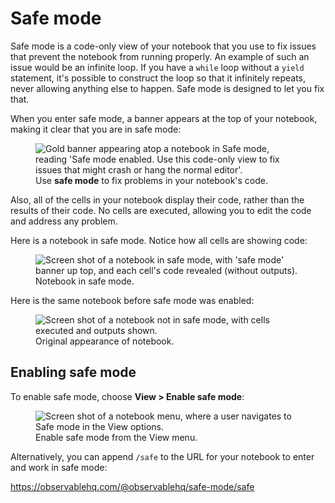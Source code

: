# Safe mode

Safe mode is a code-only view of your notebook that you use to fix issues that prevent the notebook from running properly. An example of such an issue would be an infinite loop. If you have a `while` loop without a `yield` statement, it's possible to construct the loop so that it infinitely repeats, never allowing anything else to happen. Safe mode is designed to let you fix that.

When you enter safe mode, a banner appears at the top of your notebook, making it clear that you are in safe mode:

<figure>
  <img
    class="screenshot w-80"
    src="/debugging/assets/safeModeBanner.png" alt="Gold banner appearing atop a notebook in Safe mode, reading 'Safe mode enabled. Use this code-only view to fix issues that might crash or hang the normal editor'."
  />
  <figcaption>Use <b>safe mode</b> to fix problems in your notebook's code.</figcaption>
</figure>

Also, all of the cells in your notebook display their code, rather than the results of their code. No cells are executed, allowing you to edit the code and address any problem.

Here is a notebook in safe mode. Notice how all cells are showing code:

<figure>
  <img
    class="screenshot w-80"
    src="/debugging/assets/safeModeNotebookAfter.png" alt="Screen shot of a notebook in safe mode, with 'safe mode' banner up top, and each cell's code revealed (without outputs)."
  />
  <figcaption>Notebook in safe mode.</figcaption>
</figure>

Here is the same notebook before safe mode was enabled:

<figure>
  <img
    class="screenshot w-80"
    src="/debugging/assets/safeModeNotebookBefore.png" alt="Screen shot of a notebook not in safe mode, with cells executed and outputs shown."
  />
  <figcaption>Original appearance of notebook.</figcaption>
</figure>


## Enabling safe mode

To enable safe mode, choose **View > Enable safe mode**:

<figure>
  <img
    class="screenshot w-50"
    src="/debugging/assets/safeModeMenu.png" alt="Screen shot of a notebook menu, where a user navigates to Safe mode in the View options."
  />
  <figcaption>Enable safe mode from the View menu.</figcaption>
</figure>

Alternatively, you can append `/safe` to the URL for your notebook to enter and work in safe mode: 

https://observablehq.com/@observablehq/safe-mode/safe